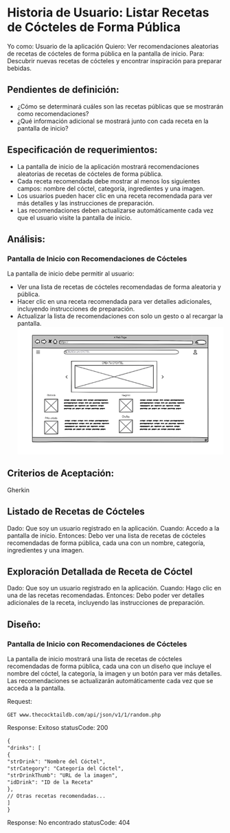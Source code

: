 # Historia de Usuario: Listar Recetas de Cócteles de Forma Pública

Yo como: Usuario de la aplicación
Quiero: Ver recomendaciones aleatorias de recetas de cócteles de forma pública en la pantalla de inicio.
Para: Descubrir nuevas recetas de cócteles y encontrar inspiración para preparar bebidas.

## Pendientes de definición:

- ¿Cómo se determinará cuáles son las recetas públicas que se mostrarán como recomendaciones?
- ¿Qué información adicional se mostrará junto con cada receta en la pantalla de inicio?

## Especificación de requerimientos:
- La pantalla de inicio de la aplicación mostrará recomendaciones aleatorias de recetas de cócteles de forma pública.
- Cada receta recomendada debe mostrar al menos los siguientes campos: nombre del cóctel, categoría, ingredientes y una imagen.
- Los usuarios pueden hacer clic en una receta recomendada para ver más detalles y las instrucciones de preparación.
- Las recomendaciones deben actualizarse automáticamente cada vez que el usuario visite la pantalla de inicio.

## Análisis:

### Pantalla de Inicio con Recomendaciones de Cócteles
La pantalla de inicio debe permitir al usuario:
- Ver una lista de recetas de cócteles recomendadas de forma aleatoria y pública.
- Hacer clic en una receta recomendada para ver detalles adicionales, incluyendo instrucciones de preparación.
- Actualizar la lista de recomendaciones con solo un gesto o al recargar la pantalla.
![Alt text](Img3.png)

## Criterios de Aceptación:
Gherkin

## Listado de Recetas de Cócteles
Dado: Que soy un usuario registrado en la aplicación.
Cuando: Accedo a la pantalla de inicio.
Entonces: Debo ver una lista de recetas de cócteles recomendadas de forma pública, cada una con un nombre, categoría, ingredientes y una imagen.

## Exploración Detallada de Receta de Cóctel
Dado: Que soy un usuario registrado en la aplicación.
Cuando: Hago clic en una de las recetas recomendadas.
Entonces: Debo poder ver detalles adicionales de la receta, incluyendo las instrucciones de preparación.

## Diseño:
### Pantalla de Inicio con Recomendaciones de Cócteles

La pantalla de inicio mostrará una lista de recetas de cócteles recomendadas de forma pública, cada una con un diseño que incluye el nombre del cóctel, la categoría, la imagen y un botón para ver más detalles. Las recomendaciones se actualizarán automáticamente cada vez que se acceda a la pantalla.


Request:
```
GET www.thecocktaildb.com/api/json/v1/1/random.php
```
Response: Exitoso statusCode: 200
```
{
"drinks": [
{
"strDrink": "Nombre del Cóctel",
"strCategory": "Categoría del Cóctel",
"strDrinkThumb": "URL de la imagen",
"idDrink": "ID de la Receta"
},
// Otras recetas recomendadas...
]
}
```

Response: No encontrado statusCode: 404


